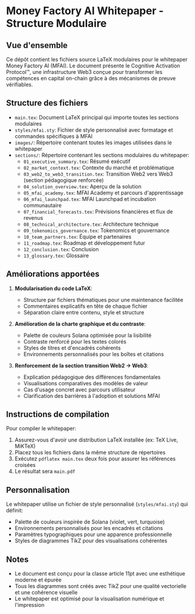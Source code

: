 # Money Factory AI Whitepaper - Structure Modulaire

## Vue d'ensemble

Ce dépôt contient les fichiers source LaTeX modulaires pour le whitepaper Money Factory AI (MFAI). Le document présente le Cognitive Activation Protocol™, une infrastructure Web3 conçue pour transformer les compétences en capital on-chain grâce à des mécanismes de preuve vérifiables.

## Structure des fichiers

- `main.tex`: Document LaTeX principal qui importe toutes les sections modulaires
- `styles/mfai.sty`: Fichier de style personnalisé avec formatage et commandes spécifiques à MFAI
- `images/`: Répertoire contenant toutes les images utilisées dans le whitepaper
- `sections/`: Répertoire contenant les sections modulaires du whitepaper:
  - `01_executive_summary.tex`: Résumé exécutif
  - `02_market_context.tex`: Contexte du marché et problématique
  - `03_web2_to_web3_transition.tex`: Transition Web2 vers Web3 (section pédagogique renforcée)
  - `04_solution_overview.tex`: Aperçu de la solution
  - `05_mfai_academy.tex`: MFAI Academy et parcours d'apprentissage
  - `06_mfai_launchpad.tex`: MFAI Launchpad et incubation communautaire
  - `07_financial_forecasts.tex`: Prévisions financières et flux de revenus
  - `08_technical_architecture.tex`: Architecture technique
  - `09_tokenomics_governance.tex`: Tokenomics et gouvernance
  - `10_team_partners.tex`: Équipe et partenaires
  - `11_roadmap.tex`: Roadmap et développement futur
  - `12_conclusion.tex`: Conclusion
  - `13_glossary.tex`: Glossaire

## Améliorations apportées

1. **Modularisation du code LaTeX**:
   - Structure par fichiers thématiques pour une maintenance facilitée
   - Commentaires explicatifs en tête de chaque fichier
   - Séparation claire entre contenu, style et structure

2. **Amélioration de la charte graphique et du contraste**:
   - Palette de couleurs Solana optimisée pour la lisibilité
   - Contraste renforcé pour les textes colorés
   - Styles de titres et d'encadrés cohérents
   - Environnements personnalisés pour les boîtes et citations

3. **Renforcement de la section transition Web2 → Web3**:
   - Explication pédagogique des différences fondamentales
   - Visualisations comparatives des modèles de valeur
   - Cas d'usage concret avec parcours utilisateur
   - Clarification des barrières à l'adoption et solutions MFAI

## Instructions de compilation

Pour compiler le whitepaper:

1. Assurez-vous d'avoir une distribution LaTeX installée (ex: TeX Live, MiKTeX)
2. Placez tous les fichiers dans la même structure de répertoires
3. Exécutez `pdflatex main.tex` deux fois pour assurer les références croisées
4. Le résultat sera `main.pdf`

## Personnalisation

Le whitepaper utilise un fichier de style personnalisé (`styles/mfai.sty`) qui définit:

- Palette de couleurs inspirée de Solana (violet, vert, turquoise)
- Environnements personnalisés pour les encadrés et citations
- Paramètres typographiques pour une apparence professionnelle
- Styles de diagrammes TikZ pour des visualisations cohérentes

## Notes

- Le document est conçu pour la classe article 11pt avec une esthétique moderne et épurée
- Tous les diagrammes sont créés avec TikZ pour une qualité vectorielle et une cohérence visuelle
- Le whitepaper est optimisé pour la visualisation numérique et l'impression
